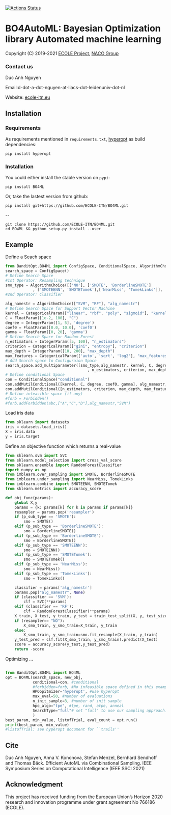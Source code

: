 [![Actions Status](https://api.travis-ci.org/anh05/BO4ML.svg?branch=master)](http://travis-ci.org/anh05/BO4ML)
# BO4AutoML: Bayesian Optimization library Automated machine learning 

Copyright (C) 2019-2021 [ECOLE Project](https://ecole-itn.eu/), [NACO Group](https://naco.liacs.nl/)

### Contact us

Duc Anh Nguyen

Email:d-dot-a-dot-nguyen-at-liacs-dot-leidenuniv-dot-nl

Website: [ecole-itn.eu](https://ecole-itn.eu/)
## Installation
### Requirements

As requirements  mentioned in `requirements.txt`, [hyperopt](https://github.com/hyperopt/hyperopt) as build dependencies:

```shell
pip install hyperopt
```
### Installation

You could either install the stable version on `pypi`:

```shell
pip install BO4ML
```

Or, take the lastest version from github:

```shell
pip install git+https://github.com/ECOLE-ITN/BO4ML.git
```
--
```shell
git clone https://github.com/ECOLE-ITN/BO4ML.git
cd BO4ML && python setup.py install --user
```

## Example
Define a Seach space
```python
from BanditOpt.BO4ML import ConfigSpace, ConditionalSpace, AlgorithmChoice, CategoricalParam, IntegerParam, FloatParam, Forbidden
search_space = ConfigSpace()
# Define Search Space
#1st Operator: Resampling technique
smo_type = AlgorithmChoice([['NO'], ['SMOTE', 'BorderlineSMOTE']
            , ['SMOTEENN', 'SMOTETomek'],['NearMiss', 'TomekLinks']], 'resampler')
#2nd Operator: Classifier

alg_namestr = AlgorithmChoice(["SVM", "RF"], "alg_namestr")
# Define Search Space for Support Vector Machine
kernel = CategoricalParam(["linear", "rbf", "poly", "sigmoid"], "kernel")
C = FloatParam([1e-2, 100], "C")
degree = IntegerParam([1, 5], 'degree')
coef0 = FloatParam([0.0, 10.0], 'coef0')
gamma = FloatParam([0, 20], 'gamma')
# Define Search Space for Random Forest
n_estimators = IntegerParam([5, 100], "n_estimators")
criterion = CategoricalParam(["gini", "entropy"], "criterion")
max_depth = IntegerParam([10, 200], "max_depth")
max_features = CategoricalParam(['auto', 'sqrt', 'log2'], "max_features")
# Add Search space to Configuraion Space
search_space.add_multiparameter([smo_type,alg_namestr, kernel, C, degree, coef0, gamma
                                    , n_estimators, criterion, max_depth, max_features])
# Define conditional Space
con = ConditionalSpace("conditional")
con.addMutilConditional([kernel, C, degree, coef0, gamma], alg_namestr, "SVM")
con.addMutilConditional([n_estimators, criterion, max_depth, max_features], alg_namestr, ["RF"])
# Define infeasible space (if any)
#forb = Forbidden()
#forb.addForbidden(abc,["A","C","D"],alg_namestr,"SVM")
```
Load iris data
```python
from sklearn import datasets
iris = datasets.load_iris()
X = iris.data
y = iris.target
```
Define an objective function which returns a real-value
```python
from sklearn.svm import SVC
from sklearn.model_selection import cross_val_score
from sklearn.ensemble import RandomForestClassifier
import numpy as np
from imblearn.over_sampling import SMOTE, BorderlineSMOTE
from imblearn.under_sampling import NearMiss, TomekLinks
from imblearn.combine import SMOTEENN, SMOTETomek
from sklearn.metrics import accuracy_score

def obj_func(params):
    global X,y
    params = {k: params[k] for k in params if params[k]}
    resampler = params.pop('resampler')
    if (p_sub_type == 'SMOTE'):
        smo = SMOTE()
    elif (p_sub_type == 'BorderlineSMOTE'):
        smo = BorderlineSMOTE()
    elif (p_sub_type == 'BorderlineSMOTE'):
        smo = BorderlineSMOTE()
    elif (p_sub_type == 'SMOTEENN'):
        smo = SMOTEENN()
    elif (p_sub_type == 'SMOTETomek'):
        smo = SMOTETomek()
    elif (p_sub_type == 'NearMiss'):
        smo = NearMiss()
    elif (p_sub_type == 'TomekLinks'):
        smo = TomekLinks()

    classifier = params['alg_namestr']
    params.pop("alg_namestr", None)    
    if (classifier == 'SVM'):
        clf = SVC(**params)
    elif (classifier == 'RF'):
        clf = RandomForestClassifier(**params)
    X_train, X_test, y_train, y_test = train_test_split(X, y, test_size=0.2, stratify=y)
    if (resampler== "NO"):
        X_smo_train, y_smo_train=X_train, y_train
    else:
        X_smo_train, y_smo_train=smo.fit_resample(X_train, y_train)
    y_test_pred = clf.fit(X_smo_train, y_smo_train).predict(X_test)
    score = accuracy_score(y_test,y_test_pred)
    return -score

```
Optimizing ...
```python

from BanditOpt.BO4ML import BO4ML
opt = BO4ML(search_space, new_obj, 
            conditional=con, #conditional 
            #forbidden=forb, #No infeasible space defined in this example
            HPOopitmizer='hyperopt', #use hyperopt
            max_eval=50, #number of evaluations
            n_init_sample=3, #number of init sample 
            hpo_algo="tpe", #tpe, rand, atpe, anneal
            SearchType="full"# set "full" to use our sampling approach. Otherwise, the original library to be used
            )
best_param, min_value, listofTrial, eval_count = opt.run()
print(best_param, min_value)
#listofTrial: see hyperopt document for ``trails''
```
## Cite

Duc Anh Nguyen, Anna V. Kononova, Stefan Menzel, Bernhard Sendhoff and Thomas Bäck. Efficient AutoML via Combinational Sampling. IEEE Symposium Series on Computational Intelligence (IEEE SSCI 2021)

## Acknowledgment

This project has received funding from the European Union’s Horizon 2020 research and innovation programme under grant agreement No 766186 (ECOLE).

